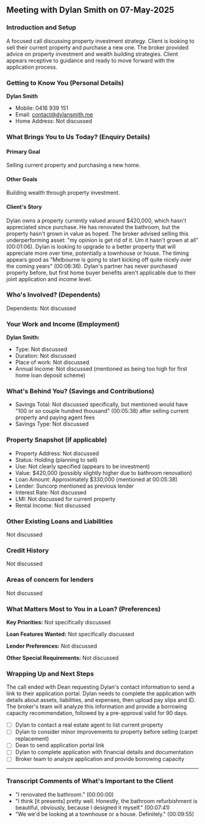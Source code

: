 ## Meeting with Dylan Smith on 07-May-2025

### Introduction and Setup
A focused call discussing property investment strategy. Client is looking to sell their current property and purchase a new one. The broker provided advice on property investment and wealth building strategies. Client appears receptive to guidance and ready to move forward with the application process.

### Getting to Know You (Personal Details)

**Dylan Smith**
* Mobile: 0416 939 151
* Email: contact@dylansmith.me
* Home Address: Not discussed

### What Brings You to Us Today? (Enquiry Details)

#### Primary Goal
Selling current property and purchasing a new home.

#### Other Goals
Building wealth through property investment.

#### Client's Story
Dylan owns a property currently valued around $420,000, which hasn't appreciated since purchase. He has renovated the bathroom, but the property hasn't grown in value as hoped. The broker advised selling this underperforming asset: "my opinion is get rid of it. Um it hasn't grown at all" (00:01:06). Dylan is looking to upgrade to a better property that will appreciate more over time, potentially a townhouse or house. The timing appears good as "Melbourne is going to start kicking off quite nicely over the coming years" (00:06:36). Dylan's partner has never purchased property before, but first home buyer benefits aren't applicable due to their joint application and income level.

### Who's Involved? (Dependents)
Dependents: Not discussed

### Your Work and Income (Employment)
**Dylan Smith:**
- Type: Not discussed
- Duration: Not discussed
- Place of work: Not discussed
- Annual Income: Not discussed (mentioned as being too high for first home loan deposit scheme)

### What's Behind You? (Savings and Contributions)
- Savings Total: Not discussed specifically, but mentioned would have "100 or so couple hundred thousand" (00:05:38) after selling current property and paying agent fees
- Savings Type: Not discussed

### Property Snapshot (if applicable)
- Property Address: Not discussed
- Status: Holding (planning to sell)
- Use: Not clearly specified (appears to be investment)
- Value: $420,000 (possibly slightly higher due to bathroom renovation)
- Loan Amount: Approximately $330,000 (mentioned at 00:05:38)
- Lender: Suncorp mentioned as previous lender
- Interest Rate: Not discussed
- LMI: Not discussed for current property
- Rental Income: Not discussed

### Other Existing Loans and Liabilities
Not discussed

### Credit History 
Not discussed

### Areas of concern for lenders
Not discussed

### What Matters Most to You in a Loan? (Preferences)

**Key Priorities:**
Not specifically discussed

**Loan Features Wanted:**
Not specifically discussed

**Lender Preferences:**
Not discussed

**Other Special Requirements:**
Not discussed

### Wrapping Up and Next Steps

The call ended with Dean requesting Dylan's contact information to send a link to their application portal. Dylan needs to complete the application with details about assets, liabilities, and expenses, then upload pay slips and ID. The broker's team will analyze this information and provide a borrowing capacity recommendation, followed by a pre-approval valid for 90 days.

- [ ] Dylan to contact a real estate agent to list current property
- [ ] Dylan to consider minor improvements to property before selling (carpet replacement)
- [ ] Dean to send application portal link
- [ ] Dylan to complete application with financial details and documentation
- [ ] Broker team to analyze application and provide borrowing capacity

---

### Transcript Comments of What's Important to the Client

* "I renovated the bathroom." (00:00:00)
* "I think [it presents] pretty well. Honestly, the bathroom refurbishment is beautiful, obviously, because I designed it myself." (00:07:41)
* "We we'd be looking at a townhouse or a house. Definitely." (00:09:55)